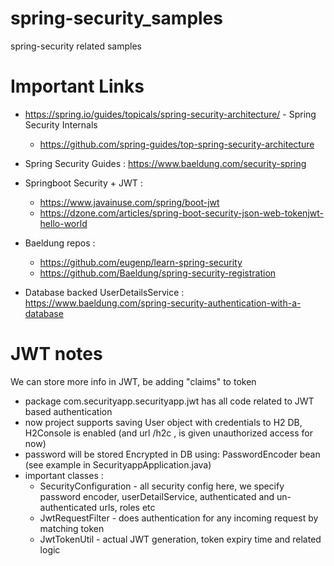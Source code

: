 # spring-security_samples
spring-security related samples

# Important Links

* https://spring.io/guides/topicals/spring-security-architecture/ - Spring Security Internals
  * https://github.com/spring-guides/top-spring-security-architecture
  
  
* Spring Security Guides : https://www.baeldung.com/security-spring
* Springboot Security + JWT : 
  * https://www.javainuse.com/spring/boot-jwt
  * https://dzone.com/articles/spring-boot-security-json-web-tokenjwt-hello-world
  
* Baeldung repos :
  * https://github.com/eugenp/learn-spring-security
  * https://github.com/Baeldung/spring-security-registration

* Database backed UserDetailsService : https://www.baeldung.com/spring-security-authentication-with-a-database

# JWT notes
We can store more info in JWT, be adding "claims" to token

* package com.securityapp.securityapp.jwt has all code related to JWT based authentication
* now project supports saving User object with credentials to H2 DB, H2Console is enabled (and url /h2c , is given unauthorized access for now)
* password will be stored Encrypted in DB using: PasswordEncoder bean (see example in SecurityappApplication.java)
* important classes :
  * SecurityConfiguration - all security config here, we specify password encoder, userDetailService, authenticated and un-authenticated urls, roles etc 
  * JwtRequestFilter - does authentication for any incoming request by matching token
  * JwtTokenUtil - actual JWT generation, token expiry time and related logic
